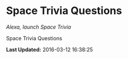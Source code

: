 # Space Trivia Questions
*Alexa, launch Space Trivia*

Space Trivia Questions

**Last Updated:** 2016-03-12 16:38:25